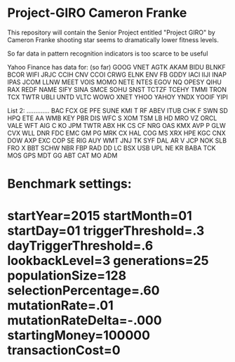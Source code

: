 # Project-GIRO Cameron Franke

This repository will contain the Senior Project entitled "Project GIRO" by Cameron Franke
shooting star seems to dramatically lower fitness levels.

So far data in pattern recognition indicators is too scarce to be useful

Yahoo Finance has data for: (so far)
GOOG
VNET
AGTK
AKAM
BIDU
BLNKF
BCOR
WIFI
JRJC
CCIH
CNV
CCOI
CRWG
ELNK
ENV
FB
GDDY
IACI
IIJI
INAP
IPAS
JCOM
LLNW
MEET
VOIS
MOMO
NETE
NTES
EGOV
NQ
OPESY
QIHU
RAX
REDF
NAME
SIFY
SINA
SMCE
SOHU
SNST
TCTZF
TCEHY
TMMI
TRON
TCX
TWTR
UBLI
UNTD
VLTC
WOWO
XNET
YHOO
YAHOY
YNDX
YOOIF
YIPI

List 2: .............
BAC
FCX
GE
PFE
SUNE
KMI
T
RF
ABEV
ITUB
CHK
F
SWN
SD
HPQ
ETE
AA
WMB
KEY
PBR
DIS
WFC
S
XOM
TSM
LB
HD
MRO
VZ
ORCL
VALE
WFT
AIG
C
KO
JPM
TWTR
ABX
HK
CS
CF
NRG
OAS
KMX
AVP
P
GLW
CVX
WLL
DNR
FDC
EMC
GM
PG
MRK
CX
HAL
COG
MS
XRX
HPE
KGC
CNX
DOW
AXP
EXC
COP
SE
RIG
AUY
WMT
JNJ
TK
SYF
DAL
AR
V
JCP
NOK
SLB
FRO
X
BBT
SCHW
NBR
FBP
RAD
DD
LC
BSX
USB
UPL
NE
KR
BABA
TCK
MOS
GPS
MDT
GG
ABT
CAT
MO
ADM




Benchmark settings:
====================
startYear=2015
startMonth=01
startDay=01
triggerThreshold=.3
dayTriggerThreshold=.6
lookbackLevel=3
generations=25
populationSize=128
selectionPercentage=.60
mutationRate=.01
mutationRateDelta=-.000
startingMoney=100000
transactionCost=0
====================